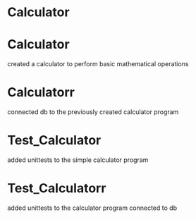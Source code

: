 # Calculator
# Calculator
created a calculator to perform basic mathematical operations

# Calculatorr
connected db to the previously created calculator program

# Test_Calculator
added unittests to the simple calculator program

# Test_Calculatorr
added unittests to the calculator program connected to db
